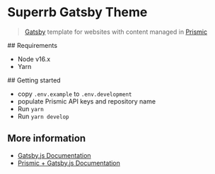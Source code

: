 # Superrb Gatsby Theme

> [Gatsby](https://www.gatsbyjs.org/) template for websites with content managed in [Prismic](https://prismic.io)

## Requirements

* Node v16.x
* Yarn

## Getting started

* copy `.env.example` to `.env.development`
* populate Prismic API keys and repository name
* Run `yarn`
* Run `yarn develop`

## More information

* [Gatsby.js Documentation](https://v4.gatsbyjs.com/docs/)
* [Prismic + Gatsby.js Documentation](https://prismic.io/docs/technologies/gatsby)
